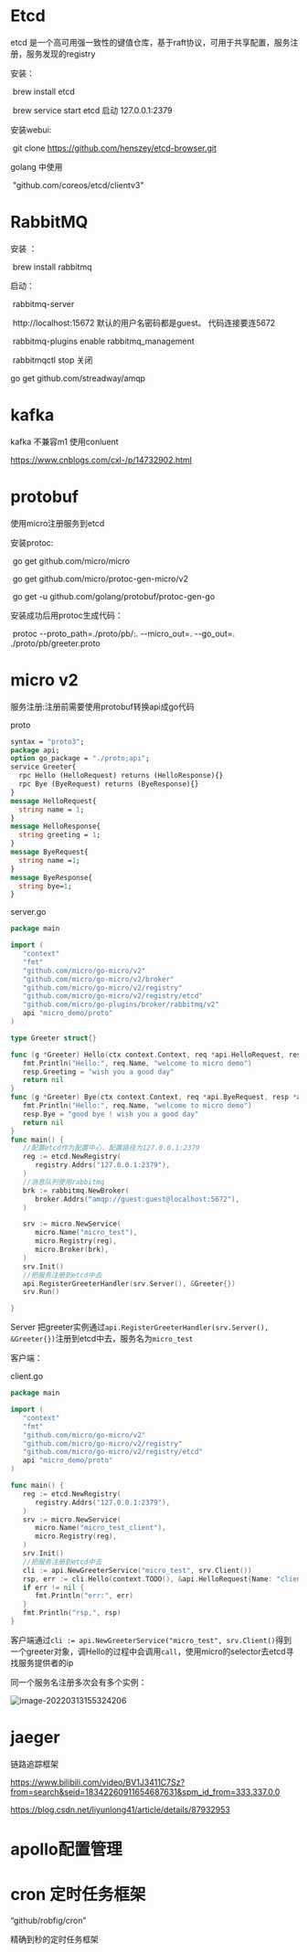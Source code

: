 # Etcd

etcd 是一个高可用强一致性的键值仓库，基于raft协议，可用于共享配置，服务注册，服务发现的registry

安装：

​	brew install etcd

​	brew service start etcd 启动  127.0.0.1:2379

安装webui:

​	 git clone https://github.com/henszey/etcd-browser.git

golang 中使用

​	 "github.com/coreos/etcd/clientv3"

# RabbitMQ

安装 ：

​	brew install rabbitmq

启动：

​	rabbitmq-server 

​	http://localhost:15672 默认的用户名密码都是guest。 代码连接要连5672

​	rabbitmq-plugins enable rabbitmq_management

​	rabbitmqctl stop 关闭

go get github.com/streadway/amqp



# kafka

kafka 不兼容m1 使用conluent

https://www.cnblogs.com/cxl-/p/14732902.html

# protobuf



使用micro注册服务到etcd

安装protoc:

​	go get github.com/micro/micro

​	go get github.com/micro/protoc-gen-micro/v2

​	go get -u github.com/golang/protobuf/protoc-gen-go

安装成功后用protoc生成代码：

​	 protoc --proto_path=./proto/pb/:. --micro_out=. --go_out=. ./proto/pb/greeter.proto



# micro v2

服务注册:注册前需要使用protobuf转换api成go代码

proto

```protobuf
syntax = "proto3";
package api;
option go_package = "./proto;api";
service Greeter{
  rpc Hello (HelloRequest) returns (HelloResponse){}
  rpc Bye (ByeRequest) returns (ByeResponse){}
}
message HelloRequest{
  string name = 1;
}
message HelloResponse{
  string greeting = 1;
}
message ByeRequest{
  string name =1;
}
message ByeResponse{
  string bye=1;
}
```

server.go

```go
package main

import (
   "context"
   "fmt"
   "github.com/micro/go-micro/v2"
   "github.com/micro/go-micro/v2/broker"
   "github.com/micro/go-micro/v2/registry"
   "github.com/micro/go-micro/v2/registry/etcd"
   "github.com/micro/go-plugins/broker/rabbitmq/v2"
   api "micro_demo/proto"
)

type Greeter struct{}

func (g *Greeter) Hello(ctx context.Context, req *api.HelloRequest, resp *api.HelloResponse) error {
   fmt.Println("Hello:", req.Name, "welcome to micro demo")
   resp.Greeting = "wish you a good day"
   return nil
}
func (g *Greeter) Bye(ctx context.Context, req *api.ByeRequest, resp *api.ByeResponse) error {
   fmt.Println("Hello:", req.Name, "welcome to micro demo")
   resp.Bye = "good bye ! wish you a good day"
   return nil
}
func main() {
   //配置etcd作为配置中心，配置路径为127.0.0.1:2379
   reg := etcd.NewRegistry(
      registry.Addrs("127.0.0.1:2379"),
   )
   //消息队列使用rabbitmq
   brk := rabbitmq.NewBroker(
      broker.Addrs("amqp://guest:guest@localhost:5672"),
   )

   srv := micro.NewService(
      micro.Name("micro_test"),
      micro.Registry(reg),
      micro.Broker(brk),
   )
   srv.Init()
   //把服务注册到etcd中去
   api.RegisterGreeterHandler(srv.Server(), &Greeter{})
   srv.Run()

}
```

Server 把greeter实例通过`api.RegisterGreeterHandler(srv.Server(), &Greeter{})`注册到etcd中去，服务名为`micro_test`

客户端：

client.go

```go
package main

import (
   "context"
   "fmt"
   "github.com/micro/go-micro/v2"
   "github.com/micro/go-micro/v2/registry"
   "github.com/micro/go-micro/v2/registry/etcd"
   api "micro_demo/proto"
)

func main() {
   reg := etcd.NewRegistry(
      registry.Addrs("127.0.0.1:2379"),
   )
   srv := micro.NewService(
      micro.Name("micro_test_client"),
      micro.Registry(reg),
   )
   srv.Init()
   //把服务注册到etcd中去
   cli := api.NewGreeterService("micro_test", srv.Client())
   rsp, err := cli.Hello(context.TODO(), &api.HelloRequest{Name: "client"})
   if err != nil {
      fmt.Println("err:", err)
   }
   fmt.Println("rsp,", rsp)
}
```

客户端通过`cli := api.NewGreeterService("micro_test", srv.Client()`得到一个greeter对象，调Hello的过程中会调用`call`，使用micro的selector去etcd寻找服务提供者的ip

同一个服务名注册多次会有多个实例：

![image-20220313155324206](image/image-20220313155324206.png)

# jaeger

链路追踪框架

https://www.bilibili.com/video/BV1J3411C7Sz?from=search&seid=18342260911654687631&spm_id_from=333.337.0.0

https://blog.csdn.net/liyunlong41/article/details/87932953





# apollo配置管理



# cron 定时任务框架

“github/robfig/cron”

精确到秒的定时任务框架


